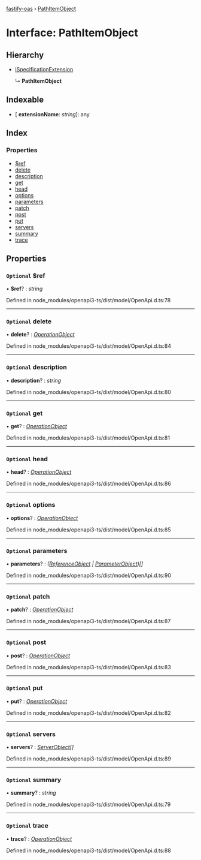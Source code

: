 [fastify-oas](../README.md) › [PathItemObject](pathitemobject.md)

# Interface: PathItemObject

## Hierarchy

* [ISpecificationExtension](ispecificationextension.md)

  ↳ **PathItemObject**

## Indexable

* \[ **extensionName**: *string*\]: any

## Index

### Properties

* [$ref](pathitemobject.md#optional-ref)
* [delete](pathitemobject.md#optional-delete)
* [description](pathitemobject.md#optional-description)
* [get](pathitemobject.md#optional-get)
* [head](pathitemobject.md#optional-head)
* [options](pathitemobject.md#optional-options)
* [parameters](pathitemobject.md#optional-parameters)
* [patch](pathitemobject.md#optional-patch)
* [post](pathitemobject.md#optional-post)
* [put](pathitemobject.md#optional-put)
* [servers](pathitemobject.md#optional-servers)
* [summary](pathitemobject.md#optional-summary)
* [trace](pathitemobject.md#optional-trace)

## Properties

### `Optional` $ref

• **$ref**? : *string*

Defined in node_modules/openapi3-ts/dist/model/OpenApi.d.ts:78

___

### `Optional` delete

• **delete**? : *[OperationObject](operationobject.md)*

Defined in node_modules/openapi3-ts/dist/model/OpenApi.d.ts:84

___

### `Optional` description

• **description**? : *string*

Defined in node_modules/openapi3-ts/dist/model/OpenApi.d.ts:80

___

### `Optional` get

• **get**? : *[OperationObject](operationobject.md)*

Defined in node_modules/openapi3-ts/dist/model/OpenApi.d.ts:81

___

### `Optional` head

• **head**? : *[OperationObject](operationobject.md)*

Defined in node_modules/openapi3-ts/dist/model/OpenApi.d.ts:86

___

### `Optional` options

• **options**? : *[OperationObject](operationobject.md)*

Defined in node_modules/openapi3-ts/dist/model/OpenApi.d.ts:85

___

### `Optional` parameters

• **parameters**? : *([ReferenceObject](referenceobject.md) | [ParameterObject](parameterobject.md))[]*

Defined in node_modules/openapi3-ts/dist/model/OpenApi.d.ts:90

___

### `Optional` patch

• **patch**? : *[OperationObject](operationobject.md)*

Defined in node_modules/openapi3-ts/dist/model/OpenApi.d.ts:87

___

### `Optional` post

• **post**? : *[OperationObject](operationobject.md)*

Defined in node_modules/openapi3-ts/dist/model/OpenApi.d.ts:83

___

### `Optional` put

• **put**? : *[OperationObject](operationobject.md)*

Defined in node_modules/openapi3-ts/dist/model/OpenApi.d.ts:82

___

### `Optional` servers

• **servers**? : *[ServerObject](serverobject.md)[]*

Defined in node_modules/openapi3-ts/dist/model/OpenApi.d.ts:89

___

### `Optional` summary

• **summary**? : *string*

Defined in node_modules/openapi3-ts/dist/model/OpenApi.d.ts:79

___

### `Optional` trace

• **trace**? : *[OperationObject](operationobject.md)*

Defined in node_modules/openapi3-ts/dist/model/OpenApi.d.ts:88
